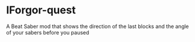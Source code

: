 # IForgor-quest
 A Beat Saber mod that shows the direction of the last blocks and the angle of your sabers before you paused
